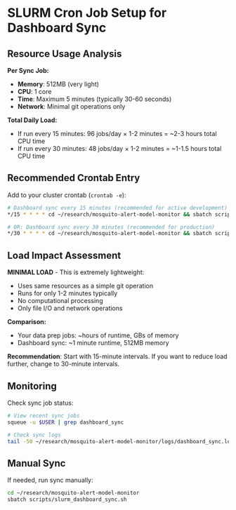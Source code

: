 # SLURM Cron Job Setup for Dashboard Sync

## Resource Usage Analysis

**Per Sync Job:**
- **Memory**: 512MB (very light)
- **CPU**: 1 core
- **Time**: Maximum 5 minutes (typically 30-60 seconds)
- **Network**: Minimal git operations only

**Total Daily Load:**
- If run every 15 minutes: 96 jobs/day × 1-2 minutes = ~2-3 hours total CPU time
- If run every 30 minutes: 48 jobs/day × 1-2 minutes = ~1-1.5 hours total CPU time

## Recommended Crontab Entry

Add to your cluster crontab (`crontab -e`):

```bash
# Dashboard sync every 15 minutes (recommended for active development)
*/15 * * * * cd ~/research/mosquito-alert-model-monitor && sbatch scripts/slurm_dashboard_sync.sh

# OR: Dashboard sync every 30 minutes (recommended for production)
*/30 * * * * cd ~/research/mosquito-alert-model-monitor && sbatch scripts/slurm_dashboard_sync.sh
```

## Load Impact Assessment

**MINIMAL LOAD** - This is extremely lightweight:
- Uses same resources as a simple git operation
- Runs for only 1-2 minutes typically
- No computational processing
- Only file I/O and network operations

**Comparison:**
- Your data prep jobs: ~hours of runtime, GBs of memory
- Dashboard sync: ~1 minute runtime, 512MB memory

**Recommendation**: Start with 15-minute intervals. If you want to reduce load further, change to 30-minute intervals.

## Monitoring

Check sync job status:
```bash
# View recent sync jobs
squeue -u $USER | grep dashboard_sync

# Check sync logs
tail -50 ~/research/mosquito-alert-model-monitor/logs/dashboard_sync.log
```

## Manual Sync

If needed, run sync manually:
```bash
cd ~/research/mosquito-alert-model-monitor
sbatch scripts/slurm_dashboard_sync.sh
```
